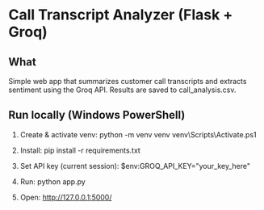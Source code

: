 # Call Transcript Analyzer (Flask + Groq)

## What
Simple web app that summarizes customer call transcripts and extracts sentiment using the Groq API. Results are saved to call_analysis.csv.

## Run locally (Windows PowerShell)
1. Create & activate venv:
   python -m venv venv
   venv\Scripts\Activate.ps1

2. Install:
   pip install -r requirements.txt

3. Set API key (current session):
   $env:GROQ_API_KEY="your_key_here"

4. Run:
   python app.py

5. Open:
   http://127.0.0.1:5000/

